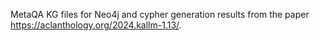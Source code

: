 MetaQA KG files for Neo4j and cypher generation results from the paper https://aclanthology.org/2024.kallm-1.13/.
